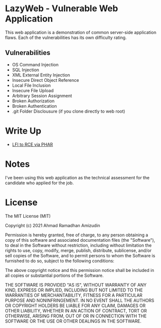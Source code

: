 LazyWeb - Vulnerable Web Application
=====================
This web application is a demonstration of common server-side application flaws. Each of the vulnerabilities has its own difficulty rating.

## Vulnerabilities
- OS Command Injection
- SQL Injection
- XML External Entity Injection
- Insecure Direct Object Reference
- Local File Inclusion
- Insecure File Upload
- Arbitrary Session Assignment
- Broken Authorization
- Broken Authentication
- .git Folder Disclousure (if you clone directly to web root)

Write Up
=====================
- [LFI to RCE via PHAR](https://www.jasveermaan.com/index.php/2018/04/28/local-file-inclusion-lfi-to-remote-code-injection-rce-using-phar-wrapper/)

Notes
=====================
I've been using this web application as the technical assessment for the candidate who applied for the job.

License
=======
The MIT License (MIT)

Copyright (c) 2021 Ahmad Ramadhan Amizudin

Permission is hereby granted, free of charge, to any person obtaining a copy
of this software and associated documentation files (the "Software"), to deal
in the Software without restriction, including without limitation the rights
to use, copy, modify, merge, publish, distribute, sublicense, and/or sell
copies of the Software, and to permit persons to whom the Software is
furnished to do so, subject to the following conditions:

The above copyright notice and this permission notice shall be included in all
copies or substantial portions of the Software.

THE SOFTWARE IS PROVIDED "AS IS", WITHOUT WARRANTY OF ANY KIND, EXPRESS OR
IMPLIED, INCLUDING BUT NOT LIMITED TO THE WARRANTIES OF MERCHANTABILITY,
FITNESS FOR A PARTICULAR PURPOSE AND NONINFRINGEMENT. IN NO EVENT SHALL THE
AUTHORS OR COPYRIGHT HOLDERS BE LIABLE FOR ANY CLAIM, DAMAGES OR OTHER
LIABILITY, WHETHER IN AN ACTION OF CONTRACT, TORT OR OTHERWISE, ARISING FROM,
OUT OF OR IN CONNECTION WITH THE SOFTWARE OR THE USE OR OTHER DEALINGS IN THE
SOFTWARE.
